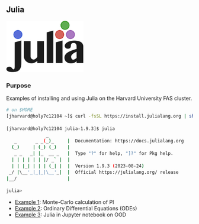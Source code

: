 ## Julia

![Julia Logo](Images/julia-logo.png)

### Purpose

Examples of installing and using Julia on the Harvard University FAS cluster.

```bash
# on $HOME
[jharvard@holy7c12104 ~]$ curl -fsSL https://install.julialang.org | sh

[jharvard@holy7c12104 julia-1.9.3]$ julia
               _
   _       _ _(_)_     |  Documentation: https://docs.julialang.org
  (_)     | (_) (_)    |
   _ _   _| |_  __ _   |  Type "?" for help, "]?" for Pkg help.
  | | | | | | |/ _` |  |
  | | |_| | | | (_| |  |  Version 1.9.3 (2023-08-24)
 _/ |\__'_|_|_|\__'_|  |  Official https://julialang.org/ release
|__/                   |

julia>
```

* [Example 1](Example1): Monte-Carlo calculation of PI
* [Example 2](Example2): Ordinary Differential Equations (ODEs)
* [Example 3](Notebook.md): Julia in Jupyter notebook on OOD
